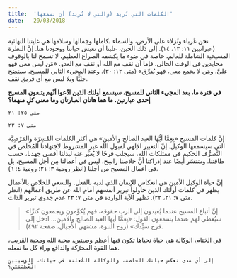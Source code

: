 ```yaml
---
title:  'الكلمات التي نُريد (والتي لا نُريد) أن نسمعها'
date:   29/03/2018
---
```


نحن غُرباء ونُزلاء على الأرض، والسماء بكاملها وجمالها وسلامها هي غايتنا النهائية (عبرانيين ١١: ١٣، ١٤). إلى ذلك الحين، علينا أن نعيش حياتنا ووجودنا هنا. إنَّ النظرة المسيحية الشاملة للعالم، خاصة في ضوء ما يكشفه الصراع العظيم، لا تسمح لنا بالوقوف محايدين في الوقت الحالي. فإما أن نقف مع الله أو نقف مع العدو. «مَن ليس معي فهو عليَّ. ومَن لا يجمع معي، فهو يُفرِّق» (متى ١٢: ٣٠). وعند المجيء الثاني للمسيح، سيتضح جليًّا وبلا لبس مع أي فريق نقف.

**في فترة ما، بعد المجيء الثاني للمسيح، سيسمع أولئك الذين ادَّعوا أنَّهم يتبعون المسيح إحدى عبارتين. ما هما هاتان العبارتان وما معنى كلٍ منهما؟**

`متى ٢٥: ٢١`

`متى ٧: ٢٣`

إنَّ كلمات المسيح «نِعِمًّا أيُّها العبد الصالح والأمين» هي أكثر الكلمات المُسِرّة والمَرْضِيَّة التي سيسمعها الوكيل. إنَّ التعبير الإلهي لقبول الله غير المشروط لاجتهادنا المُخلص في التَّصرُّف الحكيم في ممتلكات الله، سيجلب فرحًا لا يُعبَّر عنه لبذلنا أقصى جهدنا، حسب طاقتنا. وسَنسّر أيضًا عند إدراكنا أنَّ خلاصنا راسِخ، ليس في أعمالنا مِن أجل المسيح، بل في أعمال المسيح من أجلنا (انظر رومية ٣: ٢١؛ رومية ٤: ٦).

إنَّ حياة الوكيل الأمين هي انعكاس للإيمان الذي لديه بالفعل. والسعي للخلاص بالأعمال يظهر في كلمات أولئك الذين حاولوا تبرير أنفسهم أمام الله عن طريق أعمالهم (انظر متى ٧: ٢١، ٢٢). تظهر الآية الواردة في متى ٧: ٢٣ عدم جدوى تبرير الذات.

> <p></p>
> «إنَّ أتباع المسيح عندما يُعيدون إلى الرب حقوقه، فهم يُكوِّمون ويجمعون كنزًا سيُعطى لهم عندما يسمعون القول: «نِعمًّا أيها العبد الصالح والأمين... ادخل إلى فرح سيِّدك» (روح النبوة، مشتهى الأجيال، صفحة ٤٩٢).

في الختام، الوكالة هي حياة نحياها تكون فيها أعظم وصيتين، محبة الله ومحبة القريب، هما القوة المحرّكة والدافع وراء كل ما نفعله.

`إلى أي مدى تعكس حياتك الخاصة، والوكالة المُعلنة في حياتك، الوصيتين الْعُظْمَيَيْنِ؟`